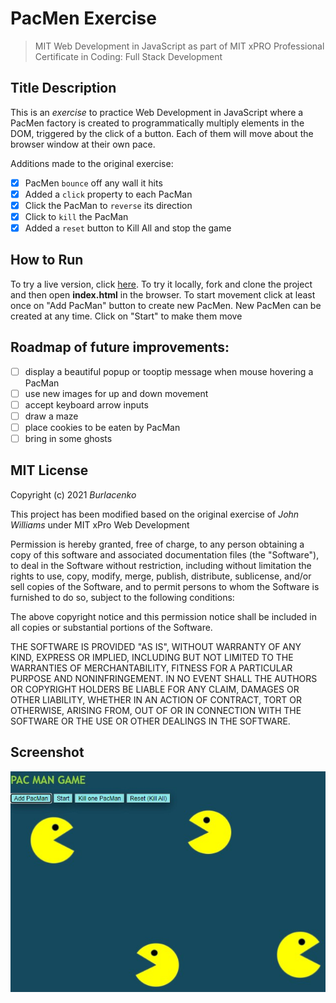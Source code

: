 # PacMen Exercise
>MIT Web Development in JavaScript as part of MIT xPRO Professional Certificate in Coding: Full Stack Development</h1>

## Title Description
This is an <em>exercise</em> to practice Web Development in JavaScript where a PacMen factory is created to programmatically multiply elements in the DOM, triggered by the click of a button. Each of them will move about the browser window at their own pace.

Additions made to the original exercise:

- [x] PacMen `bounce` off any wall it hits
- [x] Added a `click` property to each PacMan
- [x] Click the PacMan to `reverse` its direction
- [x] Click to `kill` the PacMan</li>
- [x] Added a `reset` button to Kill All and stop the game
	
## How to Run
To try a live version, click <a href="https://burlacenko.github.io/PacMen/index.html">here</a>. To try it locally, fork and clone the project and then open <strong>index.html</strong> in the browser.
To start movement click at least once on "Add PacMan" button to create new PacMen. New PacMen can be created at any time.
Click on "Start" to make them move

## Roadmap of future improvements:

- [ ] display a beautiful popup or tooptip message when mouse hovering a PacMan
- [ ] use new images for up and down movement
- [ ] accept keyboard arrow inputs
- [ ] draw a maze
- [ ] place cookies to be eaten by PacMan
- [ ] bring in some ghosts

## MIT License
Copyright (c) 2021 <em>Burlacenko</em>

This project has been modified based on the original exercise of <em>John Williams</em>
under MIT xPro Web Development

Permission is hereby granted, free of charge, to any person obtaining a copy
of this software and associated documentation files (the "Software"), to deal
in the Software without restriction, including without limitation the rights
to use, copy, modify, merge, publish, distribute, sublicense, and/or sell
copies of the Software, and to permit persons to whom the Software is
furnished to do so, subject to the following conditions:

The above copyright notice and this permission notice shall be included in all
copies or substantial portions of the Software.

THE SOFTWARE IS PROVIDED "AS IS", WITHOUT WARRANTY OF ANY KIND, EXPRESS OR
IMPLIED, INCLUDING BUT NOT LIMITED TO THE WARRANTIES OF MERCHANTABILITY,
FITNESS FOR A PARTICULAR PURPOSE AND NONINFRINGEMENT. IN NO EVENT SHALL THE
AUTHORS OR COPYRIGHT HOLDERS BE LIABLE FOR ANY CLAIM, DAMAGES OR OTHER
LIABILITY, WHETHER IN AN ACTION OF CONTRACT, TORT OR OTHERWISE, ARISING FROM,
OUT OF OR IN CONNECTION WITH THE SOFTWARE OR THE USE OR OTHER DEALINGS IN THE
SOFTWARE.

## Screenshot
![PacMen Screenshot](pacMenScreenShot.jpg)
